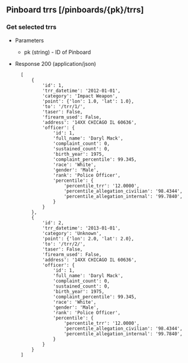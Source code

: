 ## Pinboard trrs [/pinboards/{pk}/trrs]

### Get selected trrs

+ Parameters
    + pk (string) - ID of Pinboard

+ Response 200 (application/json)

        [
            {
                'id': 1,
                'trr_datetime': '2012-01-01',
                'category': 'Impact Weapon',
                'point': {'lon': 1.0, 'lat': 1.0},
                'to': '/trr/1/',
                'taser': False,
                'firearm_used': False,
                'address': '14XX CHICAGO IL 60636',
                'officer': {
                    'id': 1,
                    'full_name': 'Daryl Mack',
                    'complaint_count': 0,
                    'sustained_count': 0,
                    'birth_year': 1975,
                    'complaint_percentile': 99.345,
                    'race': 'White',
                    'gender': 'Male',
                    'rank': 'Police Officer',
                    'percentile': {
                        'percentile_trr': '12.0000',
                        'percentile_allegation_civilian': '98.4344',
                        'percentile_allegation_internal': '99.7840',
                    }
                }
            },
            {
                'id': 2,
                'trr_datetime': '2013-01-01',
                'category': 'Unknown',
                'point': {'lon': 2.0, 'lat': 2.0},
                'to': '/trr/2/',
                'taser': False,
                'firearm_used': False,
                'address': '14XX CHICAGO IL 60636',
                'officer': {
                    'id': 1,
                    'full_name': 'Daryl Mack',
                    'complaint_count': 0,
                    'sustained_count': 0,
                    'birth_year': 1975,
                    'complaint_percentile': 99.345,
                    'race': 'White',
                    'gender': 'Male',
                    'rank': 'Police Officer',
                    'percentile': {
                        'percentile_trr': '12.0000',
                        'percentile_allegation_civilian': '98.4344',
                        'percentile_allegation_internal': '99.7840',
                    }
                }
            }
        ]
